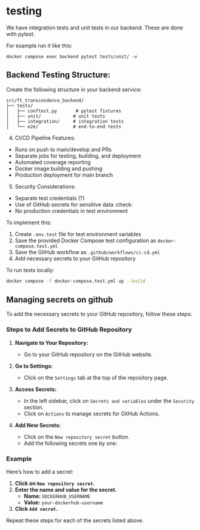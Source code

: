 # testing

We have integration tests and unit tests in our backend. These are done with pytest.

For example run it like this:
```pytest
docker compose exec backend pytest tests/unit/ -v
```

## Backend Testing Structure:
Create the following structure in your backend service:

```
src/ft_transcendence_backend/
├── tests/
│   ├── conftest.py       # pytest fixtures
│   ├── unit/            # unit tests
│   ├── integration/     # integration tests
│   └── e2e/             # end-to-end tests
```

4. CI/CD Pipeline Features:
- Runs on push to main/develop and PRs
- Separate jobs for testing, building, and deployment
- Automated coverage reporting
- Docker image building and pushing
- Production deployment for main branch

5. Security Considerations:
- Separate test credentials (?)
- Use of GitHub secrets for sensitive data :check:
- No production credentials in test environment 

To implement this:

1. Create `.env.test` file for test environment variables
2. Save the provided Docker Compose test configuration as `docker-compose.test.yml`
3. Save the GitHub workflow as `.github/workflows/ci-cd.yml`
4. Add necessary secrets to your GitHub repository

To run tests locally:
```bash
docker compose -f docker-compose.test.yml up --build
```

## Managing secrets on github
To add the necessary secrets to your GitHub repository, follow these steps:

### Steps to Add Secrets to GitHub Repository

1. **Navigate to Your Repository:**
   - Go to your GitHub repository on the GitHub website.

2. **Go to Settings:**
   - Click on the `Settings` tab at the top of the repository page.

3. **Access Secrets:**
   - In the left sidebar, click on `Secrets and variables` under the `Security` section.
   - Click on `Actions` to manage secrets for GitHub Actions.

4. **Add New Secrets:**
   - Click on the `New repository secret` button.
   - Add the following secrets one by one:

### Example

Here’s how to add a secret:

1. **Click on `New repository secret`.**
2. **Enter the name and value for the secret.**
   - **Name:** `DOCKERHUB_USERNAME`
   - **Value:** `your-dockerhub-username`
3. **Click `Add secret`.**

Repeat these steps for each of the secrets listed above.
